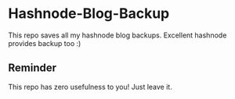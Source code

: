 # Hashnode-Blog-Backup
This repo saves all my hashnode blog backups. Excellent hashnode provides backup too :)

## Reminder
This repo has zero usefulness to you!
Just leave it.
